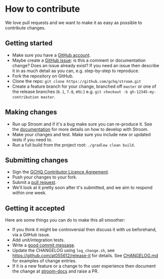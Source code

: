 # How to contribute

We love pull requests and we want to make it as easy as possible to contribute changes.

## Getting started
 
* Make sure you have a [GitHub account](https://github.com/).
* Maybe create a [GitHub issue](https://github.com/gchq/stroom/issues): is this a comment or documentation change? Does an issue already exist?
  If you need an issue then describe it in as much detail as you can, e.g. step-by-step to reproduce.
* Fork the repository on GitHub.
* Clone the repo: `git clone https://github.com/gchq/stroom.git`
* Create a feature branch for your change, branched off `master` or one of the release branches (`6.1`, `7.0`, etc.) e.g. `git checkout -b gh-12345-my-contribution master`.

## Making changes
 
* Run up Stroom and if it's a bug make sure you can re-produce it.
  See the [documentation](https://gchq.github.io/stroom-docs/) for more details on how to develop with Stroom.
* Make your changes and test. Make sure you include new or updated tests if you need to.
* Run a full build from the project root: `./gradlew clean build`.

## Submitting changes
 
* Sign the [GCHQ Contributor Licence Agreement](https://github.com/gchq/Gaffer/wiki/GCHQ-OSS-Contributor-License-Agreement-V1.0).
* Push your changes to your fork.
* Submit a [pull request](https://github.com/gchq/stroom/pulls).
* We'll look at it pretty soon after it's submitted, and we aim to respond within one week.

## Getting it accepted

Here are some things you can do to make this all smoother:
 
* If you think it might be controversial then discuss it with us beforehand, via a GitHub issue.
* Add unit/integration tests.
* Write a [good commit message](http://chris.beams.io/posts/git-commit/).
* Update the CHANGELOG using `log_change.sh`, see https://github.com/at055612/release-it for details.
  See [CHANGELOG.md](https://github.com/gchq/stroom/blob/master/CHANGELOG.md) for examples of change entries.
* If it is a new feature or a change to the user experience then document the change at [stroom-docs](https://github.com/gchq/stroom-docs) and raise a PR.
